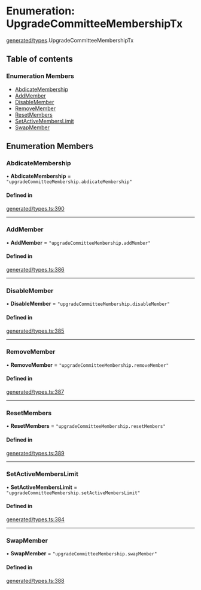 # Enumeration: UpgradeCommitteeMembershipTx

[generated/types](../wiki/generated.types).UpgradeCommitteeMembershipTx

## Table of contents

### Enumeration Members

- [AbdicateMembership](../wiki/generated.types.UpgradeCommitteeMembershipTx#abdicatemembership)
- [AddMember](../wiki/generated.types.UpgradeCommitteeMembershipTx#addmember)
- [DisableMember](../wiki/generated.types.UpgradeCommitteeMembershipTx#disablemember)
- [RemoveMember](../wiki/generated.types.UpgradeCommitteeMembershipTx#removemember)
- [ResetMembers](../wiki/generated.types.UpgradeCommitteeMembershipTx#resetmembers)
- [SetActiveMembersLimit](../wiki/generated.types.UpgradeCommitteeMembershipTx#setactivememberslimit)
- [SwapMember](../wiki/generated.types.UpgradeCommitteeMembershipTx#swapmember)

## Enumeration Members

### AbdicateMembership

• **AbdicateMembership** = ``"upgradeCommitteeMembership.abdicateMembership"``

#### Defined in

[generated/types.ts:390](https://github.com/PolymeshAssociation/polymesh-sdk/blob/339b7503/src/generated/types.ts#L390)

___

### AddMember

• **AddMember** = ``"upgradeCommitteeMembership.addMember"``

#### Defined in

[generated/types.ts:386](https://github.com/PolymeshAssociation/polymesh-sdk/blob/339b7503/src/generated/types.ts#L386)

___

### DisableMember

• **DisableMember** = ``"upgradeCommitteeMembership.disableMember"``

#### Defined in

[generated/types.ts:385](https://github.com/PolymeshAssociation/polymesh-sdk/blob/339b7503/src/generated/types.ts#L385)

___

### RemoveMember

• **RemoveMember** = ``"upgradeCommitteeMembership.removeMember"``

#### Defined in

[generated/types.ts:387](https://github.com/PolymeshAssociation/polymesh-sdk/blob/339b7503/src/generated/types.ts#L387)

___

### ResetMembers

• **ResetMembers** = ``"upgradeCommitteeMembership.resetMembers"``

#### Defined in

[generated/types.ts:389](https://github.com/PolymeshAssociation/polymesh-sdk/blob/339b7503/src/generated/types.ts#L389)

___

### SetActiveMembersLimit

• **SetActiveMembersLimit** = ``"upgradeCommitteeMembership.setActiveMembersLimit"``

#### Defined in

[generated/types.ts:384](https://github.com/PolymeshAssociation/polymesh-sdk/blob/339b7503/src/generated/types.ts#L384)

___

### SwapMember

• **SwapMember** = ``"upgradeCommitteeMembership.swapMember"``

#### Defined in

[generated/types.ts:388](https://github.com/PolymeshAssociation/polymesh-sdk/blob/339b7503/src/generated/types.ts#L388)
